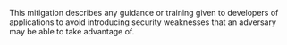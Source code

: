 This mitigation describes any guidance or training given to developers of applications to avoid introducing security weaknesses that an adversary may be able to take advantage of.
